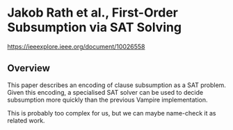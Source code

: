 # Jakob Rath et al., First-Order Subsumption via SAT Solving

<https://ieeexplore.ieee.org/document/10026558>

## Overview

This paper describes an encoding of clause subsumption as a SAT problem.
Given this encoding, a specialised SAT solver can be used to decide subsumption more quickly than the previous Vampire implementation.

This is probably too complex for us, but we can maybe name-check it as related work.
